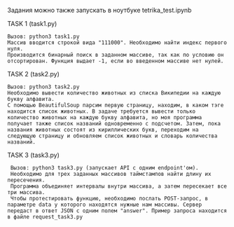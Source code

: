 Задания можно также запускать в ноутбуке tetrika_test.ipynb

TASK 1 (task1.py)

    Вызов: python3 task1.py 
    Массив вводится строкой вида "111000". Необходимо найти индекс первого нуля.
    Производится бинарный поиск в заданном массиве, так как по условию он отсортирован. Функция выдает -1, если во введенном массиве нет нулей. 
    
    
TASK 2 (task2.py)

    Вызов: python3 task2.py 
    Необходимо вывести количество животных из списка Википедии на каждую букву алфавита.
    С помощью BeautifulSoup парсим первую страницу, находим, в каком тэге находится список животных. В задаче требуется вывести только количество животных на каждую букву алфавита, но моя программа получает также список названий одновременно с подсчетом. Затем, пока названия животных состоят из кириллических букв, переходим на следующую страницу и обновляем список животных и словарь количества названий. 
    

TASK 3 (task3.py)

     Вызов: python3 task3.py (запускает API с одним endpoint'ом).
     Необходимо для трех заданных массивов таймстампов найти длину их пересечения.
     Программа объединяет интервалы внутри массива, а затем пересекает все три массива.
     Чтобы протестировать функцию, необходимо послать POST-запрос, в параметре data у которого находятся нужные нам массивы. Сервер передаст в ответ JSON с одним полем "answer". Пример запроса находится в файле request_task3.py
